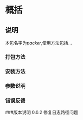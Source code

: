 # 概括

## 说明
本包名字为*packer*,使用方法包括...

### 打包方法

### 安装方法

### 参数说明

### 错误反馈

###版本说明
0.0.2 
    修复日志路径问题